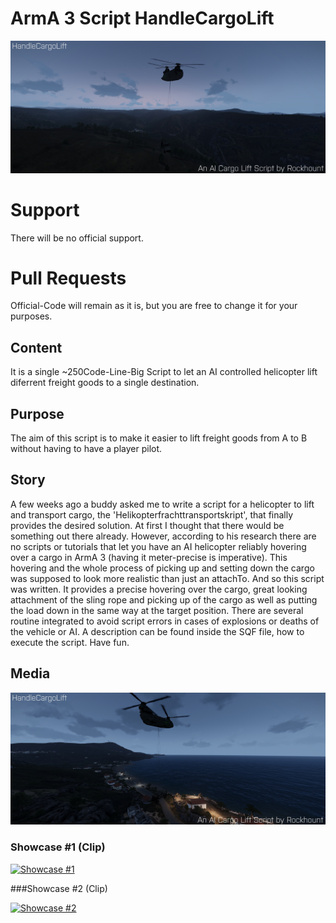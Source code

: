 # ArmA 3 Script HandleCargoLift
<p align="center">
  <img src="Screenshots/HandleCargoLift1.jpg">
</p>

# Support
There will be no official support.

# Pull Requests
Official-Code will remain as it is, but you are free to change it for your purposes.

## Content
It is a single ~250Code-Line-Big Script to let an AI controlled helicopter lift diferrent freight goods to a single destination.

## Purpose
The aim of this script is to make it easier to lift freight goods from A to B without having to have a player pilot.

## Story
A few weeks ago a buddy asked me to write a script for a helicopter to lift and transport cargo, the 'Helikopterfrachttransportskript', that finally provides the desired solution. At first I thought that there would be something out there already. However, according to his research there are no scripts or tutorials that let you have an AI helicopter reliably hovering over a cargo in ArmA 3 (having it meter-precise is imperative). This hovering and the whole process of picking up and setting down the cargo was supposed to look more realistic than just an attachTo. And so this script was written. It provides a precise hovering over the cargo, great looking attachment of the sling rope and picking up of the cargo as well as putting the load down in the same way at the target position. There are several routine integrated to avoid script errors in cases of explosions or deaths of the vehicle or AI. A description can be found inside the SQF file, how to execute the script. Have fun.

## Media


<p align="center">
  <img src="Screenshots/HandleCargoLift2.jpg">
</p>


### Showcase #1 (Clip)
[![Showcase #1](https://i.ytimg.com/vi/M2ybK0lpJ94/sddefault.jpg)](https://www.youtube.com/watch?v=M2ybK0lpJ94)


###Showcase #2 (Clip)

[![Showcase #2](https://i.ytimg.com/vi/myOga-KNvaU/sddefault.jpg)](https://www.youtube.com/watch?v=myOga-KNvaU)
